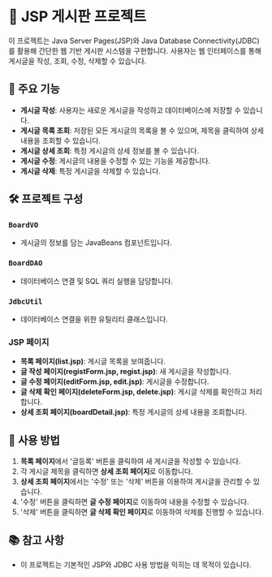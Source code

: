 # 📝 JSP 게시판 프로젝트

이 프로젝트는 Java Server Pages(JSP)와 Java Database Connectivity(JDBC)를 활용해 간단한 웹 기반 게시판 시스템을 구현합니다. 사용자는 웹 인터페이스를 통해 게시글을 작성, 조회, 수정, 삭제할 수 있습니다.

## 🚀 주요 기능

- **게시글 작성**: 사용자는 새로운 게시글을 작성하고 데이터베이스에 저장할 수 있습니다.
- **게시글 목록 조회**: 저장된 모든 게시글의 목록을 볼 수 있으며, 제목을 클릭하여 상세 내용을 조회할 수 있습니다.
- **게시글 상세 조회**: 특정 게시글의 상세 정보를 볼 수 있습니다.
- **게시글 수정**: 게시글의 내용을 수정할 수 있는 기능을 제공합니다.
- **게시글 삭제**: 특정 게시글을 삭제할 수 있습니다.

## 🛠 프로젝트 구성

### `BoardVO`
- 게시글의 정보를 담는 JavaBeans 컴포넌트입니다.

### `BoardDAO`
- 데이터베이스 연결 및 SQL 쿼리 실행을 담당합니다.

### `JdbcUtil`
- 데이터베이스 연결을 위한 유틸리티 클래스입니다.

### JSP 페이지
- **목록 페이지(list.jsp)**: 게시글 목록을 보여줍니다.
- **글 작성 페이지(registForm.jsp, regist.jsp)**: 새 게시글을 작성합니다.
- **글 수정 페이지(editForm.jsp, edit.jsp)**: 게시글을 수정합니다.
- **글 삭제 확인 페이지(deleteForm.jsp, delete.jsp)**: 게시글 삭제를 확인하고 처리합니다.
- **상세 조회 페이지(boardDetail.jsp)**: 특정 게시글의 상세 내용을 조회합니다.

## 📘 사용 방법

1. **목록 페이지**에서 '글등록' 버튼을 클릭하여 새 게시글을 작성할 수 있습니다.
2. 각 게시글 제목을 클릭하면 **상세 조회 페이지**로 이동합니다.
3. **상세 조회 페이지**에서는 '수정' 또는 '삭제' 버튼을 이용하여 게시글을 관리할 수 있습니다.
4. '수정' 버튼을 클릭하면 **글 수정 페이지**로 이동하여 내용을 수정할 수 있습니다.
5. '삭제' 버튼을 클릭하면 **글 삭제 확인 페이지**로 이동하여 삭제를 진행할 수 있습니다.

## 📚 참고 사항

- 이 프로젝트는 기본적인 JSP와 JDBC 사용 방법을 익히는 데 목적이 있습니다.
